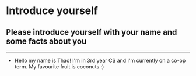 # Introduce yourself 
## Please introduce yourself with your name and some facts about you
---
- Hello my name is Thao! I'm in 3rd year CS and I'm currently on a co-op term. My favourite fruit is coconuts :)
